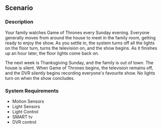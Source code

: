 Scenario
--------

### Description

Your family watches Game of Thrones every Sunday evening. Everyone generally moves from 
around the house to meet in the family room, getting ready to enjoy the show. As you settle
in, the system turns off all the lights on the floor turn, turns the television on, and the show begins. As
it finishes up an hour later, the floor lights come back on.

The next week is Thanksgiving Sunday, and the family is out of town. The house is silent. 
When Game of Thrones begins, the television remains off, and the DVR silently begins recording
everyone's favourite show. No lights turn on when the show concludes.

### System Requirements

- Motion Sensors
- Light Sensors
- Light Control
- SMART tv
- DVR control
